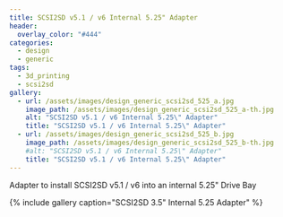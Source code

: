 ```yaml
---
title: SCSI2SD v5.1 / v6 Internal 5.25" Adapter
header:
  overlay_color: "#444"
categories:
  - design
  - generic
tags:
  - 3d_printing
  - scsi2sd
gallery:
  - url: /assets/images/design_generic_scsi2sd_525_a.jpg
    image_path: /assets/images/design_generic_scsi2sd_525_a-th.jpg
    alt: "SCSI2SD v5.1 / v6 Internal 5.25\" Adapter"
    title: "SCSI2SD v5.1 / v6 Internal 5.25\" Adapter"
  - url: /assets/images/design_generic_scsi2sd_525_b.jpg
    image_path: /assets/images/design_generic_scsi2sd_525_b-th.jpg
    #alt: "SCSI2SD v5.1 / v6 Internal 5.25\" Adapter"
    title: "SCSI2SD v5.1 / v6 Internal 5.25\" Adapter"
---
```


Adapter to install SCSI2SD v5.1 / v6 into an internal 5.25" Drive Bay

{% include gallery caption="SCSI2SD 3.5" Internal 5.25 Adapter" %}